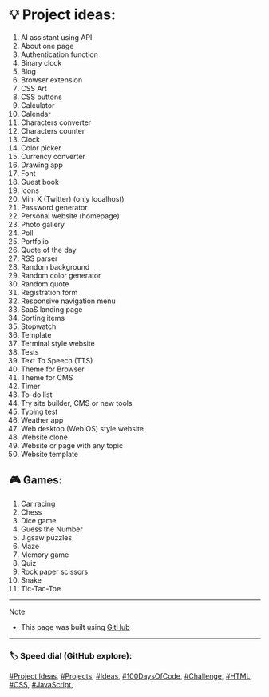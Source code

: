 <!-- Project ideas v.1.3.2 -->

# 💡 Project ideas:


1. AI assistant using API
1. About one page
1. Authentication function
1. Binary clock
1. Blog
1. Browser extension
1. CSS Art
1. CSS buttons
1. Calculator
1. Calendar
1. Characters converter
1. Characters counter
1. Clock
1. Color picker
1. Currency converter <!-- https://github.com/anishaswain/Simple-JS-Projects#-->
1. Drawing app
1. Font
1. Guest book
1. Icons
1. Mini X (Twitter) (only localhost)
1. Password generator
1. Personal website (homepage)
1. Photo gallery
1. Poll
1. Portfolio
1. Quote of the day
1. RSS parser
1. Random background
1. Random color generator
1. Random quote
1. Registration form
1. Responsive navigation menu <!--https://github.com/anishaswain/Simple-JS-Projects#-->
1. SaaS landing page
1. Sorting items
1. Stopwatch
1. Template
1. Terminal style website
1. Tests
1. Text To Speech (TTS)
1. Theme for Browser
1. Theme for CMS
1. Timer
1. To-do list
1. Try site builder, CMS or new tools
1. Typing test
1. Weather app
1. Web desktop (Web OS) style website
1. Website clone
1. Website or page with any topic
1. Website template


## 🎮 Games:
1. Car racing
1. Chess
1. Dice game
1. Guess the Number
1. Jigsaw puzzles
1. Maze
1. Memory game
1. Quiz
1. Rock paper scissors
1. Snake
1. Tic-Tac-Toe

  
---
  
> [!NOTE]
> - This page was built using [GitHub](https://github.com/)  
  
---
  
### 🏷️ Speed dial (GitHub explore):  
[#Project Ideas](https://github.com/topics/project-ideas?s=updated),
[#Projects](https://github.com/topics/projects?s=updated),
[#Ideas](https://github.com/topics/ideas?s=updated),
[#100DaysOfCode](https://github.com/topics/100daysofcode?s=updated),
[#Challenge](https://github.com/topics/challenge),
[#HTML](https://github.com/topics/HTML?s=updated),
[#CSS](https://github.com/topics/css?s=updated),
[#JavaScript](https://github.com/topics/javascript?s=updated),


